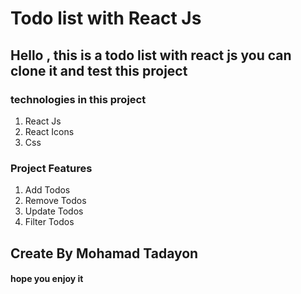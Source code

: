 # Todo list with React Js

## Hello , this is a todo list with react js you can clone it and test this project

### technologies in this project

1. React Js
2. React Icons
3. Css

### Project Features

1. Add Todos
2. Remove Todos
3. Update Todos
4. Filter Todos

## Create By Mohamad Tadayon 
#### hope you enjoy it